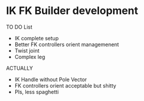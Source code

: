 # IK FK Builder development

TO DO List

- IK complete setup
- Better FK controllers orient managemenent
- Twist joint
- Complex leg

ACTUALLY
- IK Handle without Pole Vector
- FK controllers orient acceptable but shitty
- Pls, less spaghetti 